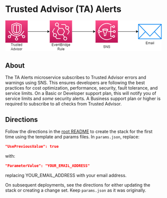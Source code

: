 # Trusted Advisor (TA) Alerts

![Architecture Diagram](architecture-diagram.png)

## About

The TA Alerts microservice subscribes to Trusted Advisor errors and warnings using SNS. This ensures developers are following the best practices for cost optimization, performance, security, fault tolerance, and service limits. On a Basic or Developer support plan, this will notify you of service limits and _some_ security alerts. A Business support plan or higher is required to subscribe to all checks from Trusted Advisor.

## Directions

Follow the directions in the [root README](../../README.md) to create the stack for the first time using the template and params files. In `params.json`, replace:

```json
"UsePreviousValue": true
```

with:

```json
"ParameterValue": "YOUR_EMAIL_ADDRESS"
```

replacing YOUR_EMAIL_ADDRESS with your email address.

On subsequent deployments, see the directions for either updating the stack or creating a change set. Keep `params.json` as it was originally.
